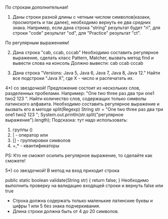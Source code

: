 По строкам дополнительная!

1) Даны строки разной длины c четным числом символов(казаки, просмотреть и так далее),
   необходимо вернуть ее два средних знака.
   Например, если дана строка "string"  результат будет "ri", для строки "code" результат "od", для "Practice"
   результат "ct".

По регулярным выражениям!

2) Дана строка "cab, ccab, cccab" Необходимо составить регулярное выражение, сделать класс Pattern, Matcher, вызвать
   метод find и вывести слова на консоль
   Должно вывести:
   cab
   ccab
   cccab

3) Дана строка "Versions: Java 5, Java 6, Java 7, Java 8, Java 12."  Найти все подстроки "Java X", где X - число и
   распечатать их.

4*) со звездочкой! Предложение состоит из нескольких слов, разделенных пробелами. Например: "One two three раз два три
one1 two2 123 ".
Найти количество слов, содержащих только символы латинского алфавита.
Необходимо составить регулярное выражение и вызвать его в методе split(Regexp)
String str = "One two three раз два три one1 two2 123 ";
System.out.println(str.split("регулярное выражение").length);
Подсказка: тут надо использовать:

1) группы ()
2) | - оператор или
3) [] - группировки символов
4) +,* - квантификаторы

PS: Кто не сможет осилить регулярное выражение, то сделайте как сможете!

5*) со звездочкой! В метод на вход приходит строка

public static boolean validate(String str) {
return false;
}
Необходимо выполнить проверку на валидацию входящей строки и вернуть false или true

- Строка должна содержать только маленькие латинские буквы и цифры 1 или 5 без знака подчеркивания.
- Длина строки должна быть от 4 до 20 символов.